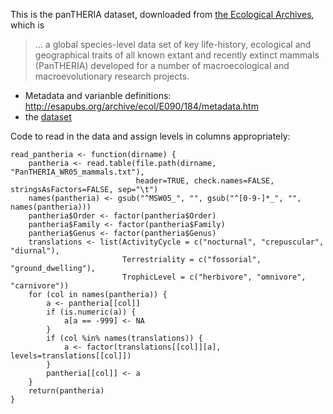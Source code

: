 This is the panTHERIA dataset, downloaded from [the Ecological Archives](http://esapubs.org/archive/ecol/E090/184/metadata.htm),
which is

> ... a global species-level data set of key life-history, ecological and
> geographical traits of all known extant and recently extinct mammals
> (PanTHERIA) developed for a number of macroecological and macroevolutionary
> research projects.

- Metadata and varianble definitions: http://esapubs.org/archive/ecol/E090/184/metadata.htm
- the [dataset](PanTHERIA_WR05_mammals.txt)

Code to read in the data and assign levels in columns appropriately:
```
read_pantheria <- function(dirname) {
    pantheria <- read.table(file.path(dirname, "PanTHERIA_WR05_mammals.txt"),
                            header=TRUE, check.names=FALSE, stringsAsFactors=FALSE, sep="\t")
    names(pantheria) <- gsub("^MSW05_", "", gsub("^[0-9-]*_", "", names(pantheria)))
    pantheria$Order <- factor(pantheria$Order)
    pantheria$Family <- factor(pantheria$Family)
    pantheria$Genus <- factor(pantheria$Genus)
    translations <- list(ActivityCycle = c("nocturnal", "crepuscular", "diurnal"),
                         Terrestriality = c("fossorial", "ground_dwelling"),
                         TrophicLevel = c("herbivore", "omnivore", "carnivore"))
    for (col in names(pantheria)) {
        a <- pantheria[[col]]
        if (is.numeric(a)) {
            a[a == -999] <- NA
        }
        if (col %in% names(translations)) {
            a <- factor(translations[[col]][a], levels=translations[[col]])
        }
        pantheria[[col]] <- a
    }
    return(pantheria)
}
```
